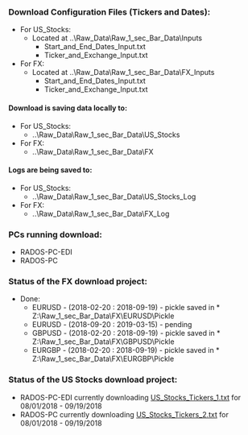 ### Download Configuration Files (Tickers and Dates):
* For US_Stocks:
  * Located at ..\Raw_Data\Raw_1_sec_Bar_Data\Inputs
    * Start_and_End_Dates_Input.txt
    * Ticker_and_Exchange_Input.txt
* For FX:
  * Located at ..\Raw_Data\Raw_1_sec_Bar_Data\FX_Inputs
    * Start_and_End_Dates_Input.txt
    * Ticker_and_Exchange_Input.txt

#### Download is saving data locally to:
* For US_Stocks:
  * ..\Raw_Data\Raw_1_sec_Bar_Data\US_Stocks
* For FX:
  * ..\Raw_Data\Raw_1_sec_Bar_Data\FX
  

#### Logs are being saved to:
* For US_Stocks:
  * ..\Raw_Data\Raw_1_sec_Bar_Data\US_Stocks_Log
* For FX:
  * ..\Raw_Data\Raw_1_sec_Bar_Data\FX_Log

### PCs running download:
* RADOS-PC-EDI
* RADOS-PC

### Status of the FX download project:
* Done:
   * EURUSD - (2018-02-20 : 2018-09-19) - pickle saved in * Z:\Raw_1_sec_Bar_Data\FX\EURUSD\Pickle
   * EURUSD - (2018-09-20 : 2019-03-15) - pending
   * GBPUSD - (2018-02-20 : 2018-09-19) - pickle saved in * Z:\Raw_1_sec_Bar_Data\FX\GBPUSD\Pickle
   * EURGBP - (2018-02-20 : 2018-09-19) - pickle saved in * Z:\Raw_1_sec_Bar_Data\FX\EURGBP\Pickle

### Status of the US Stocks download project:
* RADOS-PC-EDI currently downloading [US_Stocks_Tickers_1.txt](./Python_TWS_API_Historical_Data_Download/Python_TWS_API_Historical_Data_Download/US_Stocks_Tickers_1.txt) for 08/01/2018 - 09/19/2018
* RADOS-PC currently downloading [US_Stocks_Tickers_2.txt](./Python_TWS_API_Historical_Data_Download/Python_TWS_API_Historical_Data_Download/US_Stocks_Tickers_2.txt) for 08/01/2018 - 09/19/2018
